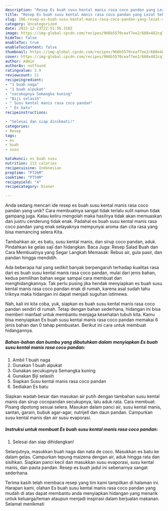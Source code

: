 ```yaml
---
description: "Resep Es buah susu kental manis rasa coco pandan yang Lezat Sekali"
title: "Resep Es buah susu kental manis rasa coco pandan yang Lezat Sekali"
slug: 186-resep-es-buah-susu-kental-manis-rasa-coco-pandan-yang-lezat-sekali
category: Uncategorized
date: 2022-12-23T22:51:56.310Z
image: https://img-global.cpcdn.com/recipes/966b5570ceaf7ee2/680x482cq70/es-buah-susu-kental-manis-rasa-coco-pandan-foto-resep-utama.jpg
hideToc: false
enableToc: true
enableTocContent: false
thumbnail: https://img-global.cpcdn.com/recipes/966b5570ceaf7ee2/680x482cq70/es-buah-susu-kental-manis-rasa-coco-pandan-foto-resep-utama.jpg
cover: https://img-global.cpcdn.com/recipes/966b5570ceaf7ee2/680x482cq70/es-buah-susu-kental-manis-rasa-coco-pandan-foto-resep-utama.jpg
author: Admin
authorAv: notfound
ratingvalue: 3.9
reviewcount: 21
recipeingredient:
- "1 buah naga"
- "1 buah alpukat"
- "secukupnya Semangka kuning"
- "Biji selasih"
- " Susu kental manis rasa coco pandan"
- " Es batu"
recipeinstructions:

- "Selesai dan siap dinikmati!"
categories:
- Resep
tags:
- es
- buah
- susu

katakunci: es buah susu 
nutrition: 113 calories
recipecuisine: Indonesian
preptime: "PT26M"
cooktime: "PT59M"
recipeyield: "4"
recipecategory: Dinner

---
```





Anda sedang mencari ide resep es buah susu kental manis rasa coco pandan yang unik? Cara membuatnya sangat tidak terlalu sulit namun tidak gampang juga. Kalau keliru mengolah maka hasilnya tidak akan memuaskan dan justru cenderung tidak enak. Padahal es buah susu kental manis rasa coco pandan yang enak selayaknya mempunyai aroma dan cita rasa yang bisa memancing selera Kita.





Tambahkan air, es batu, susu kental manis, dan sirup coco pandan, aduk. Pindahkan ke gelas saji dan hidangkan. Baca Juga: Resep Salad Buah dan Cara Membuatnya yang Segar Langkah Memasak: Rebus air, gula pasir, dan pandan hingga mendidih.

Ada beberapa hal yang sedikit banyak berpengaruh terhadap kualitas rasa dari es buah susu kental manis rasa coco pandan, mulai dari jenis bahan, kedua pemilihan bahan segar sampai cara membuat dan menghidangkannya. Tak perlu pusing jika hendak menyiapkan es buah susu kental manis rasa coco pandan enak di rumah, karena asal sudah tahu triknya maka hidangan ini dapat menjadi suguhan istimewa.






Nah, kali ini kita coba, yuk, siapkan es buah susu kental manis rasa coco pandan sendiri di rumah. Tetap dengan bahan sederhana, hidangan ini bisa memberi manfaat untuk membantu menjaga kesehatan tubuh kita. Kamu bisa menyiapkan Es buah susu kental manis rasa coco pandan memakai 6 jenis bahan dan 0 tahap pembuatan. Berikut ini cara untuk membuat hidangannya.

<!--inarticleads1-->

##### Bahan-bahan dan bumbu yang dibutuhkan dalam menyiapkan Es buah susu kental manis rasa coco pandan:

1. Ambil 1 buah naga
1. Gunakan 1 buah alpukat
1. Gunakan secukupnya Semangka kuning
1. Gunakan Biji selasih
1. Siapkan  Susu kental manis rasa coco pandan
1. Sediakan  Es batu


Siapkan wadah besar dan masukan air putih dengan tambahan susu kental manis dan sirup cocopandan secukupnya, lalu aduk rata. Cara membuat: Pisang dipotong sesuai selera. Masukan dalam panci air, susu kental manis, santan, garam, bubuk agar-agar, nutrijell dan daun pandan. Campurkan susu kental manis dan air susu evaporasi. 

<!--inarticleads2-->

##### Instruksi untuk membuat Es buah susu kental manis rasa coco pandan:


1. Selesai dan siap dihidangkan!

Selanjutnya, masukkan buah naga dan nata de coco. Masukkan es batu ke dalam gelas. Campurkan tepung maizena dengan air, aduk hingga rata dan sisihkan. Siapkan panci kecil dan masukkan susu evaporasi, susu kental manis, dan pasta pandan. Resep es buah jadul ini sebenarnya sangat sederhana. 

Terima kasih telah membaca resep yang tim kami tampilkan di halaman ini. Harapan kami, olahan Es buah susu kental manis rasa coco pandan yang mudah di atas dapat membantu anda menyiapkan hidangan yang menarik untuk keluarga/teman ataupun menjadi inspirasi dalam berjualan makanan. Selamat menikmati
